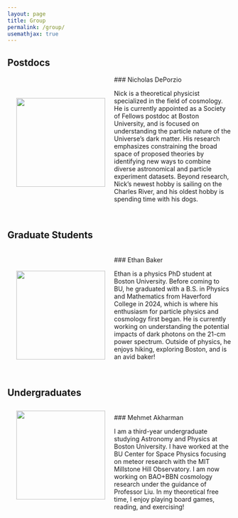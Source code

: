 ```yaml
---
layout: page
title: Group
permalink: /group/
usemathjax: true
---
```


## Postdocs

<img align="left" width="200" src="/images/group/Nicholas_DePorzio.jpg" hspace="20" vspace="50"/>
### Nicholas DePorzio

Nick is a theoretical physicist specialized in the field of cosmology. He is currently appointed as a Society of Fellows postdoc at Boston University, and is focused on understanding the particle nature of the Universe’s dark matter. His research emphasizes constraining the broad space of proposed theories by identifying new ways to combine diverse astronomical and particle experiment datasets. Beyond research, Nick’s newest hobby is sailing on the Charles River, and his oldest hobby is spending time with his dogs.

<br>

## Graduate Students

<img align="left" width="200" src="/images/group/Ethan_Baker.jpg" hspace="20" vspace="50"/>
<br>
### Ethan Baker

Ethan is a physics PhD student at Boston University. Before coming to BU, he graduated with a B.S. in Physics and Mathematics from Haverford College in 2024, which is where his enthusiasm for particle physics and cosmology first began. He is currently working on understanding the potential impacts of dark photons on the 21-cm power spectrum. Outside of physics, he enjoys hiking, exploring Boston, and is an avid baker!

<br>

## Undergraduates

<img align="left" width="200" src="/images/group/Mehmet_Akharman.jpg" hspace="20" vspace="10" />
<br>
### Mehmet Akharman

I am a third-year undergraduate studying Astronomy and Physics at Boston University. I have worked at the BU Center for Space Physics focusing on meteor research with the MIT Millstone Hill Observatory. I am now working on BAO+BBN cosmology research under the guidance of Professor Liu. In my theoretical free time, I enjoy playing board games, reading, and exercising!